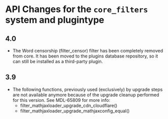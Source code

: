 # API Changes for the `core_filters` system and plugintype

## 4.0

- The Word censorship (filter_censor) filter has been completely removed from core. It has been moved to the plugins database
repository, so it can still be installed as a third-party plugin.

## 3.9

- The following functions, previously used (exclusively) by upgrade steps are not available anymore because of the upgrade cleanup performed for this version. See MDL-65809 for more info:
  - filter_mathjaxloader_upgrade_cdn_cloudflare()
  - filter_mathjaxloader_upgrade_mathjaxconfig_equal()
